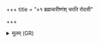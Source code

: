 +++
title = "०१ ब्रह्मचारीष्णंश् चरति रोदसी"

+++
<details><summary>मूलम् (GR)</summary>

ब्रह्मचारीष्णंश् चरति रोदसी उभे  
यस्मिन् देवाः संमनसो भवन्ति ।  
स दाधार पृथिवीं द्याम् उतामूं  
स आचार्यं तपसा पिपर्तु ॥
</details>